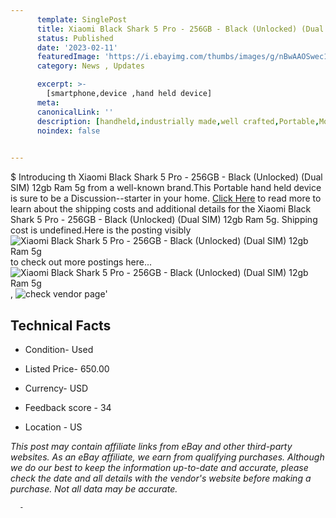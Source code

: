 ```yaml
---
      template: SinglePost
      title: Xiaomi Black Shark 5 Pro - 256GB - Black (Unlocked) (Dual SIM) 12gb Ram 5g
      status: Published
      date: '2023-02-11'
      featuredImage: 'https://i.ebayimg.com/thumbs/images/g/nBwAAOSwec1j4nx2/s-l225.jpg'
      category: News , Updates

      excerpt: >-
        [smartphone,device ,hand held device]
      meta:
      canonicalLink: ''
      description: [handheld,industrially made,well crafted,Portable,Mobile,Compact,Convenient,Lightweight,Maneuverable,Man-portable,Miniature,Carriable,Hand-held,Light,Holdable,Transportable,Mobile device,Pocket-sized,On-the-go,Wireless,Cordless,Compact size,Convenient size, smartphone,device ,hand held device]
      noindex: false
      

---
```

$
      Introducing th Xiaomi Black Shark 5 Pro - 256GB - Black (Unlocked) (Dual SIM) 12gb Ram 5g from a well-known brand.This Portable hand held device is sure to be a Discussion--starter in your home. [Click Here](https://www.ebay.com/itm/165927496574?hash=item26a20cab7e%3Ag%3AnBwAAOSwec1j4nx2&mkevt=1&mkcid=1&mkrid=711-53200-19255-0&campid=%253CePNCampaignId%253E&customid=%253CreferenceId%253E&toolid=10049) to read more to learn about the shipping costs and additional details for the Xiaomi Black Shark 5 Pro - 256GB - Black (Unlocked) (Dual SIM) 12gb Ram 5g. Shipping cost is undefined.Here is the posting visibly ![Xiaomi Black Shark 5 Pro - 256GB - Black (Unlocked) (Dual SIM) 12gb Ram 5g](https://i.ebayimg.com/thumbs/images/g/nBwAAOSwec1j4nx2/s-l225.jpg) to check out more postings here... ![Xiaomi Black Shark 5 Pro - 256GB - Black (Unlocked) (Dual SIM) 12gb Ram 5g](https://i.ebayimg.com/images/g/nBwAAOSwec1j4nx2/s-l1600.jpg), ![check vendor page](https://origin-galleryplus.ebayimg.com/ws/web/165927496574_2_0_1/225x225.jpg,https://origin-galleryplus.ebayimg.com/ws/web/165927496574_3_0_1/225x225.jpg)'

      

 ## Technical Facts 



     
      

 - Condition- Used 


      

 - Listed Price- 650.00 


      

 - Currency- USD 


      

 - Feedback score - 34 


      

 - Location - US 


      
      

 *_This post may contain affiliate links from eBay and other third-party websites. As an eBay affiliate, we earn from qualifying purchases. Although we do our best to keep the information up-to-date and accurate, please check the date and all details with the vendor's website before making a purchase. Not all data may be accurate._*




      -
